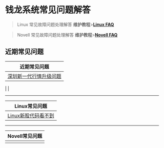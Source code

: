# 钱龙系统常见问题解答

> Linux 常见故障问题处理解答  **维护教程**>**[Linux FAQ](linuxfaq.md)**

> Novell 常见故障问题处理解答  **维护教程**>**[Novell FAQ](novellfaq.md)**

## 近期常见问题

| 近期常见问题       |
| ------------- |
|[深圳新一代行情升级问题](v5.md)    |3X港股通启动不起来| [Novell内存溢出问题](novellnc.md)    |

|  |

------------
| Linux常见问题       |
| ------------- |
|[Linux新股代码看不到](linuxxg.md)|[Linux服务器时间校准](linuxfaq.md)|[涨跌停价格不对](linuxfaq.md)|[补日线/补分时/补历史数据](sysdata.md)|[Linux自选股不保存](linuxfaq.md)|[服务平台启动不起来](linuxfaq.md)|[linux修改时间以及修改时区](linuxtime.md)

------------
| Novell常见问题       |
| ------------- |
||
